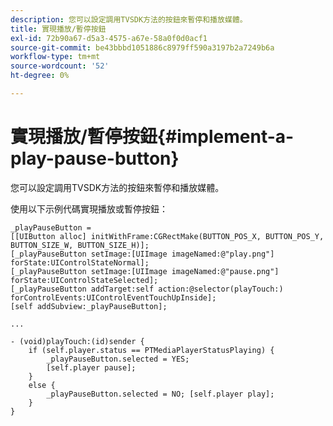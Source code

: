 ```yaml
---
description: 您可以設定調用TVSDK方法的按鈕來暫停和播放媒體。
title: 實現播放/暫停按鈕
exl-id: 72b90a67-d5a3-4575-a67e-58a0f0d0acf1
source-git-commit: be43bbbd1051886c8979ff590a3197b2a7249b6a
workflow-type: tm+mt
source-wordcount: '52'
ht-degree: 0%

---
```


# 實現播放/暫停按鈕{#implement-a-play-pause-button}

您可以設定調用TVSDK方法的按鈕來暫停和播放媒體。

使用以下示例代碼實現播放或暫停按鈕：

<!--<a id="example_BC2632D673FE451190A30A23145090D0"></a>-->

```
_playPauseButton =  
[[UIButton alloc] initWithFrame:CGRectMake(BUTTON_POS_X, BUTTON_POS_Y, BUTTON_SIZE_W, BUTTON_SIZE_H)]; 
[_playPauseButton setImage:[UIImage imageNamed:@"play.png"] forState:UIControlStateNormal];  
[_playPauseButton setImage:[UIImage imageNamed:@"pause.png"] forState:UIControlStateSelected]; 
[_playPauseButton addTarget:self action:@selector(playTouch:) forControlEvents:UIControlEventTouchUpInside]; 
[self addSubview:_playPauseButton]; 
 
... 
 
- (void)playTouch:(id)sender { 
    if (self.player.status == PTMediaPlayerStatusPlaying) { 
        _playPauseButton.selected = YES;  
        [self.player pause]; 
    } 
    else { 
        _playPauseButton.selected = NO; [self.player play]; 
    } 
} 
```

